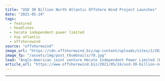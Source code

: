 ```yaml
---
title: "USD 30 Billion North Atlantic Offshore Wind Project Launches"
date: "2021-05-24"
tags: 
  - featured
  - headlines
  - hecate independent power limited
  - hip atlantic
  - offshorewind
source: "offshorewind"
image_url: "https://cdn.offshorewind.biz/wp-content/uploads/sites/2/2021/05/10093003/Massachusetts-Starts-Largest-Offshore-Wind-Solicitation.jpg"
image_fp: "/assets/img/post_thumbnails/78.jpg"
lead: "Anglo-American joint venture Hecate Independent Power Limited (HIP) has launched its HIP Atlantic Project"
article_url: "https://www.offshorewind.biz/2021/05/24/usd-30-billion-north-atlantic-offshore-wind-project-launches/"
---
```


---

